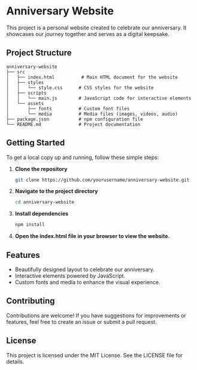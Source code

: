 # Anniversary Website

This project is a personal website created to celebrate our anniversary. It showcases our journey together and serves as a digital keepsake.

## Project Structure

```
anniversary-website
├── src
│   ├── index.html          # Main HTML document for the website
│   ├── styles
│   │   └── style.css      # CSS styles for the website
│   ├── scripts
│   │   └── main.js        # JavaScript code for interactive elements
│   └── assets
│       ├── fonts          # Custom font files
│       └── media          # Media files (images, videos, audio)
├── package.json           # npm configuration file
└── README.md              # Project documentation
```

## Getting Started

To get a local copy up and running, follow these simple steps:

1. **Clone the repository**
   ```bash
   git clone https://github.com/yourusername/anniversary-website.git
   ```

2. **Navigate to the project directory**
   ```bash
   cd anniversary-website
   ```

3. **Install dependencies**
   ```bash
   npm install
   ```

4. **Open the index.html file in your browser to view the website.**

## Features

- Beautifully designed layout to celebrate our anniversary.
- Interactive elements powered by JavaScript.
- Custom fonts and media to enhance the visual experience.

## Contributing

Contributions are welcome! If you have suggestions for improvements or features, feel free to create an issue or submit a pull request.

## License

This project is licensed under the MIT License. See the LICENSE file for details.